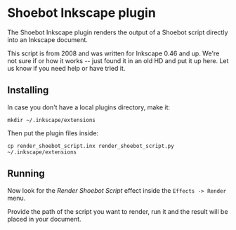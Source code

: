Shoebot Inkscape plugin
=======================

The Shoebot Inkscape plugin renders the output of a Shoebot script 
directly into an Inkscape document.

This script is from 2008 and was written for Inkscape 0.46 and up.
We're not sure if or how it works -- just found it in an old HD and
put it up here. Let us know if you need help or have tried it.

Installing
----------

In case you don't have a local plugins directory, make it:

    mkdir ~/.inkscape/extensions

Then put the plugin files inside:

    cp render_shoebot_script.inx render_shoebot_script.py ~/.inkscape/extensions

Running
-------

Now look for the _Render Shoebot Script_ effect inside the `Effects -> Render` menu.

Provide the path of the script you want to render, run it and the result will be placed in your document.

